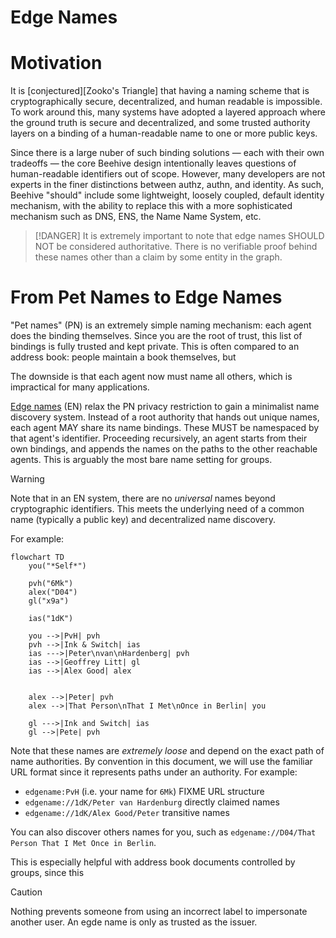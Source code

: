 # Edge Names

# Motivation

It is [conjectured][Zooko's Triangle] that having a naming scheme that is cryptographically secure, decentralized, and human readable is impossible. To work around this, many systems have adopted a layered approach where the ground truth is secure and decentralized, and some trusted authority layers on a binding of a human-readable name to one or more public keys.

Since there is a large nuber of such binding solutions — each with their own tradeoffs — the core Beehive design intentionally leaves questions of human-readable identifiers out of scope. However, many developers are not experts in the finer distinctions between authz, authn, and identity. As such, Beehive "should" include some lightweight, loosely coupled, default identity mechanism, with the ability to replace this with a more sophisticated mechanism such as DNS, ENS, the Name Name System, etc.

> [!DANGER]
> It is extremely important to note that edge names SHOULD NOT be considered authoritative. There is no verifiable proof behind these names other than a claim by some entity in the graph.

# From Pet Names to Edge Names

"Pet names" (PN) is an extremely simple naming mechanism: each agent does the binding themselves. Since you are the root of trust, this list of bindings is fully trusted and kept private. This is often compared to an address book: people maintain a book themselves, but 

The downside is that each agent now must name all others, which is impractical for many applications.

[Edge names][Spritely pet names] (EN) relax the PN privacy restriction to gain a minimalist name discovery system. Instead of a root authority that hands out unique names, each agent MAY share its name bindings. These MUST be namespaced by that agent's identifier. Proceeding recursively, an agent starts from their own bindings, and appends the names on the paths to the other reachable agents. This is arguably the most bare name setting for groups.

> [!WARNING]
> Note that in an EN system, there are no _universal_ names beyond cryptographic identifiers. This meets the underlying need of a common name (typically a public key) and decentralized name discovery.

For example:

```mermaid
flowchart TD
    you("*Self*")

    pvh("6Mk")
    alex("D04")
    gl("x9a")

    ias("1dK")

    you -->|PvH| pvh
    pvh -->|Ink & Switch| ias
    ias --->|Peter\nvan\nHardenberg| pvh
    ias -->|Geoffrey Litt| gl
    ias -->|Alex Good| alex


    alex -->|Peter| pvh
    alex -->|That Person\nThat I Met\nOnce in Berlin| you

    gl --->|Ink and Switch| ias
    gl -->|Pete| pvh
```

Note that these names are _extremely loose_ and depend on the exact path of name authorities. By convention in this document, we will use the familiar URL format since it represents paths under an authority. For example:

* `edgename:PvH` (i.e. your name for `6Mk`) FIXME URL structure
* `edgename://1dK/Peter van Hardenburg` directly claimed names
* `edgename://1dK/Alex Good/Peter` transitive names

You can also discover others names for you, such as `edgename://D04/That Person That I Met Once in Berlin`.

This is especially helpful with address book documents controlled by groups, since this 

> [!CAUTION]
> Nothing prevents someone from using an incorrect label to impersonate another user. An egde name is only as trusted as the issuer.

<!-- External Links -->
[Spritely pet names]: https://spritely.institute/static/papers/petnames.html
[Zooko's Truangle]: https://en.wikipedia.org/wiki/Zooko's_triangle
